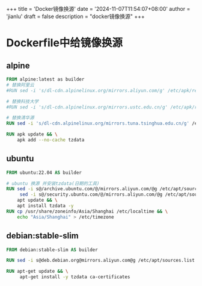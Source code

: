 +++
title = 'Docker镜像换源'
date = '2024-11-07T11:54:07+08:00'
author = 'jianlu'
draft = false
description = "docker镜像换源"
+++

# Dockerfile中给镜像换源

## alpine

```dockerfile
FROM alpine:latest as builder
# 替换阿里云
#RUN sed -i 's/dl-cdn.alpinelinux.org/mirrors.aliyun.com/g' /etc/apk/repositories

# 替换科技大学
#RUN sed -i 's/dl-cdn.alpinelinux.org/mirrors.ustc.edu.cn/g' /etc/apk/repositories

# 替换清华源
RUN sed -i 's/dl-cdn.alpinelinux.org/mirrors.tuna.tsinghua.edu.cn/g' /etc/apk/repositories

RUN apk update && \
    apk add --no-cache tzdata

```

## ubuntu

```dockerfile
FROM ubuntu:22.04 AS builder

# ubuntu 换源 并安装tzdata(日期的工具)
RUN sed -i s@/archive.ubuntu.com/@/mirrors.aliyun.com/@g /etc/apt/sources.list && \
     sed -i s@/security.ubuntu.com/@/mirrors.aliyun.com/@g /etc/apt/sources.list && \
    apt update && \
    apt install tzdata -y
RUN cp /usr/share/zoneinfo/Asia/Shanghai /etc/localtime && \
    echo "Asia/Shanghai" > /etc/timezone 


```

## debian:stable-slim

```dockerfile
FROM debian:stable-slim AS builder

RUN sed -i s@deb.debian.org@mirrors.aliyun.com@g /etc/apt/sources.list.d/debian.sources

RUN apt-get update && \
	 apt-get install -y tzdata ca-certificates
```
